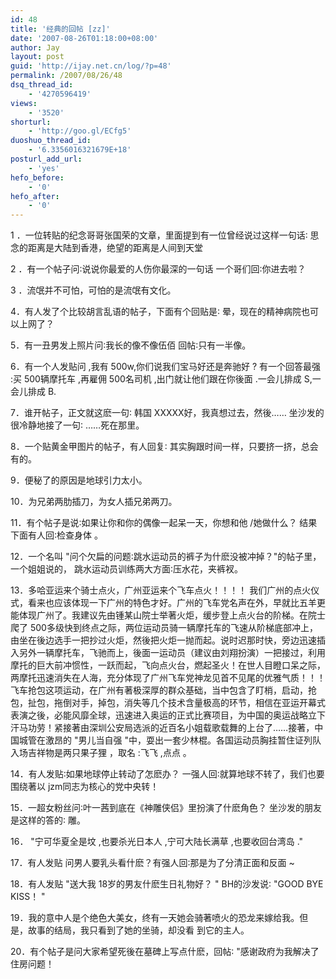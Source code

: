 ```yaml
---
id: 48
title: '经典的回帖 [zz]'
date: '2007-08-26T01:18:00+08:00'
author: Jay
layout: post
guid: 'http://ijay.net.cn/log/?p=48'
permalink: /2007/08/26/48
dsq_thread_id:
    - '4270596419'
views:
    - '3520'
shorturl:
    - 'http://goo.gl/ECfg5'
duoshuo_thread_id:
    - '6.3356016321679E+18'
posturl_add_url:
    - 'yes'
hefo_before:
    - '0'
hefo_after:
    - '0'
---
```


1 ．一位转贴的纪念哥哥张国荣的文章，里面提到有一位曾经说过这样一句话∶
思念的距离是大陆到香港，绝望的距离是人间到天堂

2 ．有一个帖子问∶说说你最爱的人伤你最深的一句话
一个哥们回∶你进去啦？

3 ．流氓并不可怕，可怕的是流氓有文化。

4．有人发了个比较胡言乱语的帖子，下面有个回贴是∶
晕，现在的精神病院也可以上网了？

5．有一丑男发上照片问∶我长的像不像伍佰
回帖∶只有一半像。

6．有一个人发贴问 ,我有 500w,你们说我们宝马好还是奔驰好 ?
有一个回答最强 :买 500辆摩托车 ,再雇佣 500名司机 ,出门就让他们跟在你後面 .一会儿排成 S,一会儿排成 B.

7．谁开帖子，正文就这麽一句∶
韩国 XXXXX好，我真想过去，然後……
坐沙发的很冷静地接了一句∶
……死在那里。

8．一个贴黄金甲图片的帖子，有人回复∶
其实胸跟时间一样，只要挤一挤，总会有的。

9．便秘了的原因是地球引力太小。

10．为兄弟两肋插刀，为女人插兄弟两刀。

11．有个帖子是说∶如果让你和你的偶像一起呆一天，你想和他 /她做什么？
结果下面有人回∶检查身体 。

12．一个名叫 "问个欠扁的问题∶跳水运动员的裤子为什麽没被冲掉？"的帖子里，一个姐姐说的，
跳水运动员训练两大方面∶压水花，夹裤衩。

13．多哈亚运来个骑士点火，广州亚运来个飞车点火！！！！
我们广州的点火仪式，看来也应该体现一下广州的特色才好。广州的飞车党名声在外，早就比五羊更能体现广州了。我建议先由锺某山院士举著火炬，缓步登上点火台的阶梯。在院士爬了 500多级快到终点之际，两位运动员骑一辆摩托车的飞速从阶梯底部冲上，由坐在後边选手一把抄过火炬，然後把火炬一抛而起。说时迟那时快，旁边迅速插入另外一辆摩托车，飞驰而上，後面一运动员（建议由刘翔扮演）一把接过，利用摩托的巨大前冲惯性，一跃而起，飞向点火台，燃起圣火！在世人目瞪口呆之际，两摩托迅速消失在人海，充分体现了广州飞车党神龙见首不见尾的优雅气质！！！飞车抢包这项运动，在广州有著极深厚的群众基础，当中包含了盯梢，启动，抢包，扯包，拖倒对手，掉包，消失等几个技术含量极高的环节，相信在亚运开幕式表演之後，必能风靡全球，迅速进入奥运的正式比赛项目，为中国的奥运战略立下汗马功劳！紧接著由深圳公安局选派的近百名小姐载歌载舞的上台了……接著，中国城管在激昂的 "男儿当自强 "中，耍出一套少林棍。各国运动员胸挂暂住证列队入场吉祥物是两只果子狸 ，取名 :飞飞 ,点点 。

14．有人发贴∶如果地球停止转动了怎麽办？
一强人回∶就算地球不转了，我们也要围绕著以 jzm同志为核心的党中央转！

15．一超女粉丝问∶叶一茜到底在《神雕侠侣》里扮演了什麽角色？
坐沙发的朋友是这样的答的∶ 雕。

16． "宁可华夏全是坟 ,也要杀光日本人 ,宁可大陆长满草 ,也要收回台湾岛 ."

17．有人发贴 问男人要乳头看什麽？有强人回∶那是为了分清正面和反面 ~

18．有人发贴 "送大我 18岁的男友什麽生日礼物好？ " BH的沙发说∶ "GOOD BYE KISS！ "

19．我的意中人是个绝色大美女，终有一天她会骑著喷火的恐龙来嫁给我。但是，故事的结局，我只看到了她的坐骑，却没看 到它的主人。

20．有个帖子是问大家希望死後在墓碑上写点什麽，回帖∶ "感谢政府为我解决了住房问题！